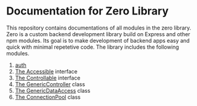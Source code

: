 # Documentation for Zero Library
This repository contains documentations of all modules in the zero library. Zero is a custom backend development library build on Express and other npm modules. Its goal is to make development of backend apps easy and quick with minimal repetetive code. The library includes the following modules.

1. [auth](./auth/auth.md)
2. [The Accessible](./bases/accessible.md) interface
3. [The Controllable](./bases/controllable.md) interface
4. [The GenericController](./bases/generic-controller.md) class
5. [The GenericDataAccess](./bases/generic-data-access.md) class
5. [The ConnectionPool](./db/connection.-pool.md) class